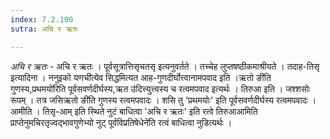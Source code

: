 ```yaml
---
index: 7.2.100
sutra: अचि र ऋतः

---
```

_अचि र ऋतः_ - अचि र ऋतः । पूर्वसूत्रात्तिसृचतसृ इत्यनुवर्तते । तच्चेह लुप्तषष्ठीकमाश्रीयते । तदाह-तिसृ इत्यादिना । ननुइको यणची॑त्येव सिद्धमित्यत आह-गुणदीर्घोत्त्वानामपवाद इति ।ऋतो ङी॑ति गुणस्य,प्रथमयो॑रिति पूर्वसवर्णदीर्घस्य,ऋत उ॑दित्त्युत्त्वस्य च रत्वमपवाद इत्यर्थः । तिरुआ इति । जश्शसोः रूपम् । तत्र जसिऋतो ङी॑ति गुणस्य रत्वमपवादः । शसि तु 'प्रथमयोः' इति पूर्वसवर्णदीर्घस्य रत्वमपवादः । आमीति । तिसृ-आम् इति स्थिते नुटं बाधित्वा 'अचि र ऋतः' इति रत्वे तिरुआआमिति प्राप्तेनुमचिरतृज्वद्भावगुणेभ्यो नुट् पूर्वविप्रतिषेधेने॑ति रत्वं बाधित्वा नुडित्यर्थः ।